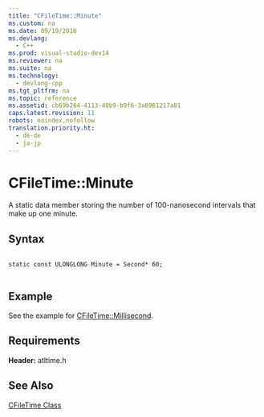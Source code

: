 ```yaml
---
title: "CFileTime::Minute"
ms.custom: na
ms.date: 09/19/2016
ms.devlang: 
  - C++
ms.prod: visual-studio-dev14
ms.reviewer: na
ms.suite: na
ms.technology: 
  - devlang-cpp
ms.tgt_pltfrm: na
ms.topic: reference
ms.assetid: cb69b264-4113-40b9-b9f6-3a0961217a81
caps.latest.revision: 11
robots: noindex,nofollow
translation.priority.ht: 
  - de-de
  - ja-jp
---
```

# CFileTime::Minute
A static data member storing the number of 100-nanosecond intervals that make up one minute.  
  
## Syntax  
  
```  
  
static const ULONGLONG Minute = Second* 60;  
  
```  
  
## Example  
 See the example for [CFileTime::Millisecond](../vs140/CFileTime--Millisecond.md).  
  
## Requirements  
 **Header:** atltime.h  
  
## See Also  
 [CFileTime Class](../vs140/CFileTime-Class.md)